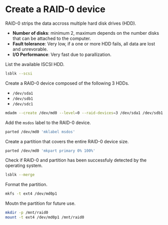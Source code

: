 # Create a RAID-0 device

RAID-0 strips the data accross multiple hard disk drives (HDD).

* **Number of disks**: minimum 2, maximum depends on the number disks that can be attached to the computer.
* **Fault tolerance**: Very low, if a one or more HDD fails, all data are lost and unrevorable.
* **I/O Performance**: Very fast due to parallization.

List the available ISCSI HDD.

```bash
lsblk --scsi
```

Create a RAID-0 device composed of the following 3 HDDs.

* `/dev/sda1`
* `/dev/sdb1`
* `/dev/sdc1`

```bash
mdadm --create /dev/md0 --level=0 --raid-devices=3 /dev/sda1 /dev/sdb1 /dev/sdc1
```

Add the `msdos` label to the RAID-0 device.

```bash
parted /dev/md0 'mklabel msdos'
```

Create a partition that covers the entire RAID-0 device size.

```bash
parted /dev/md0 'mkpart primary 0% 100%'
```

Check if RAID-0 and partition has been successfuly detected by the operating system.

```bash
lsblk --merge
```

Format the partition.

```bash
mkfs -t ext4 /dev/md0p1
```

Moutn the partition for future use.

```bash
mkdir -p /mnt/raid0
mount -t ext4 /dev/md0p1 /mnt/raid0
```